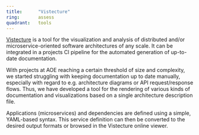 ```yaml
---
title:      "Vistecture"
ring:       assess
quadrant:   tools
---
```


[Vistecture](https://vistecture.me/) is a tool for the visualization and analysis of  distributed
and/or microservice-oriented software architectures of any scale. It can be integrated in a projects
CI pipeline for the automated generation of up-to-date documentation.

With projects at AOE reaching a certain threshold of size and complexity, we started struggling
with keeping documentation up to date manually, especially with regard to e.g. architecture diagrams
or API request/response flows. Thus, we have developed a tool for the rendering of various kinds
of documentation and visualizations based on a single architecture description file.

Applications (microservices) and dependencies are defined using a simple, YAML-based syntax. This
service definition can then be converted to the desired output formats or browsed in the Vistecture
online viewer.
